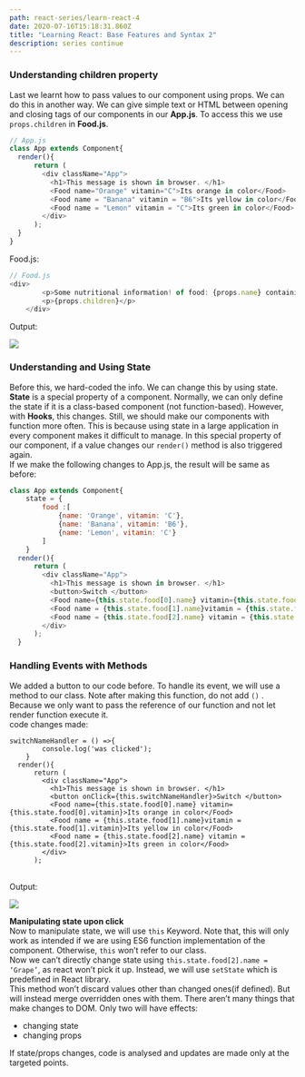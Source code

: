 ```yaml
---
path: react-series/learn-react-4
date: 2020-07-16T15:18:31.860Z
title: "Learning React: Base Features and Syntax 2"
description: series continue
---
```

### Understanding children property

Last we learnt how to pass values to our component using props. We can do this in another way. We can give simple text or HTML between opening and closing tags of our components in our **App.js**. To access this we use `props.children` in **Food.js**.

```javascript
// App.js
class App extends Component{
  render(){
      return (
        <div className="App">
          <h1>This message is shown in browser. </h1>
          <Food name="Orange" vitamin="C">Its orange in color</Food>
          <Food name = "Banana" vitamin = "B6">Its yellow in color</Food>   
          <Food name = "Lemon" vitamin = "C">Its green in color</Food>  
        </div>
      );
  }
}
```

Food.js:

```javascript
// Food.js
<div>
        <p>Some nutritional information! of food: {props.name} containing vitamin {props.vitamin} </p>
        <p>{props.children}</p>
    </div>
```

Output:

![](https://cdn-images-1.medium.com/max/800/1*U6kR_RJft8kneYmTLaaPOg.png)

### Understanding and Using State

Before this, we hard-coded the info. We can change this by using state. **State** is a special property of a component. Normally, we can only define the state if it is a class-based component (not function-based). However, with **Hooks**, this changes. Still, we should make our components with function more often. This is because using state in a large application in every component makes it difficult to manage. In this special property of our component, if a value changes our `render()` method is also triggered again.\
If we make the following changes to App.js, the result will be same as before:



```javascript
class App extends Component{
    state = {
        food :[
            {name: 'Orange', vitamin: 'C'}, 
            {name: 'Banana', vitamin: 'B6'},    
            {name: 'Lemon', vitamin: 'C'}   
        ]
    }
  render(){
      return (
        <div className="App">
          <h1>This message is shown in browser. </h1>
          <button>Switch </button>
          <Food name={this.state.food[0].name} vitamin={this.state.food[0].vitamin}>Its orange in color</Food>
          <Food name = {this.state.food[1].name}vitamin = {this.state.food[1].vitamin}>Its yellow in color</Food>   
          <Food name = {this.state.food[2].name} vitamin = {this.state.food[2].vitamin}>Its green in color</Food>   
        </div>
      );
  }
```

### Handling Events with Methods

We added a button to our code before. To handle its event, we will use a method to our class. Note after making this function, do not add `()` . Because we only want to pass the reference of our function and not let render function execute it.\
code changes made:

```
switchNameHandler = () =>{
        console.log('was clicked');
    }
  render(){
      return (
        <div className="App">
          <h1>This message is shown in browser. </h1>
          <button onClick={this.switchNameHandler}>Switch </button>
          <Food name={this.state.food[0].name} vitamin={this.state.food[0].vitamin}>Its orange in color</Food>
          <Food name = {this.state.food[1].name}vitamin = {this.state.food[1].vitamin}>Its yellow in color</Food>   
          <Food name = {this.state.food[2].name} vitamin = {this.state.food[2].vitamin}>Its green in color</Food>   
        </div>
      );
```

\
Output:

![](https://cdn-images-1.medium.com/max/800/1*8Ejy4v1GKOxiGQvFaf0eLw.gif)

**Manipulating state upon click**\
Now to manipulate state, we will use `this` Keyword. Note that, this will only work as intended if we are using ES6 function implementation of the component. Otherwise, `this` won’t refer to our class.\
Now we can’t directly change state using `this.state.food[2].name = ‘Grape’`, as react won’t pick it up. Instead, we will use `setState` which is predefined in React library.\
This method won’t discard values other than changed ones(if defined). But will instead merge overridden ones with them. There aren’t many things that make changes to DOM. Only two will have effects:

* changing state
* changing props

If state/props changes, code is analysed and updates are made only at the targeted points.
